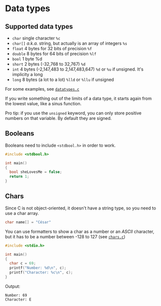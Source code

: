 # Data types

## Supported data types

- `char` single character `%c`
- `char[]` *a.k.a.* string, but actually is an array of integers `%s`
- `float` 4 bytes for 32 bits of precision `%f`
- `double` 8 bytes for 64 bits of precision `%lf`
- `bool` 1 byte %d
- `short` 2 bytes (-32,768 to 32,767) `%d`
- `int` 4 bytes (-2,147,483 to 2,147,483,647) `%d` or `%u` if unsigned. It's implicity a long
- `long` 8 bytes (a lot to a lot) `%lld` or `%llu` if unsigned

For some examples, see [`datatypes.c`](../src/tests/datatypes.c)

If you write something out of the limits of a data type, it starts again from the lowest value, like a sinus function.

Pro tip: if you use the `unsigned` keyword, you can only store positive numbers on that variable. By default they are signed.

## Booleans

Booleans need to include `<stdbool.h>` in order to work.

```c
#include <stdbool.h>

int main()
{
  bool sheLovesMe = false;
  return 1;
}
```

## Chars

Since C is not object-oriented, it doesn't have a string type, so you need to use a char array.

```c
char name[] = "César"
```

You can use formatters to show a char as a number or an *ASCII* character, but it has to be a number between -128 to 127 (see [`chars.c`](../src/tests/chars.c))

```c
#include <stdio.h>

int main()
{
  char c = 69;
  printf("Number: %d\n", c);
  printf("Character: %c\n", c);
}
```

Output:

```
Number: 69
Character: E
```
